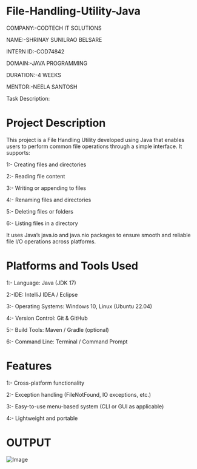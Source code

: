 # File-Handling-Utility-Java


COMPANY:-CODTECH IT SOLUTIONS

NAME:-SHRINAY SUNILRAO BELSARE

INTERN ID:-COD74842

DOMAIN:-JAVA PROGRAMMING

DURATION:-4 WEEKS 

MENTOR:-NEELA SANTOSH

Task Description:

# Project Description

This project is a File Handling Utility developed using Java that enables users to perform common file operations through a simple interface. It supports:

  1:-  Creating files and directories

   2:- Reading file content

  3:-  Writing or appending to files

  4:-  Renaming files and directories

   5:- Deleting files or folders

 6:-   Listing files in a directory

It uses Java’s java.io and java.nio packages to ensure smooth and reliable file I/O operations across platforms.

# Platforms and Tools Used

   1:- Language: Java (JDK 17)

2:-IDE: IntelliJ IDEA / Eclipse

 3:-   Operating Systems: Windows 10, Linux (Ubuntu 22.04)

  4:-  Version Control: Git & GitHub

  5:-  Build Tools: Maven / Gradle (optional)

  6:-  Command Line: Terminal / Command Prompt

# Features

   1:-  Cross-platform functionality

  2:-  Exception handling (FileNotFound, IO exceptions, etc.)

  3:-  Easy-to-use menu-based system (CLI or GUI as applicable)

  4:-  Lightweight and portable

# OUTPUT

![Image](https://github.com/user-attachments/assets/c63adafe-b234-47de-97ef-b5907bda97fe)
